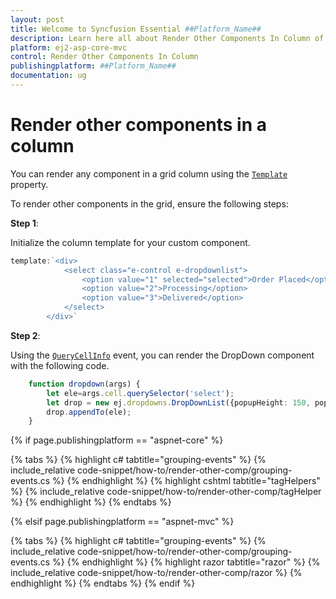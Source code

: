 ```yaml
---
layout: post
title: Welcome to Syncfusion Essential ##Platform_Name##
description: Learn here all about Render Other Components In Column of Syncfusion Essential ##Platform_Name## widgets based on HTML5 and jQuery.
platform: ej2-asp-core-mvc
control: Render Other Components In Column
publishingplatform: ##Platform_Name##
documentation: ug
---
```



# Render other components in a column

You can render any component in a grid column using the [`Template`](https://help.syncfusion.com/cr/aspnetcore-js2/Syncfusion.EJ2.Grids.GridColumn.html#Syncfusion_EJ2_Grids_GridColumn_Template) property.

To render other components in the grid, ensure the following steps:

**Step 1**:

Initialize the column template for your custom component.

```typescript
template:`<div>
            <select class="e-control e-dropdownlist">
                <option value="1" selected="selected">Order Placed</option>
                <option value="2">Processing</option>
                <option value="3">Delivered</option>
            </select>
        </div>`

```

**Step 2**:

Using the [`QueryCellInfo`](https://help.syncfusion.com/cr/aspnetcore-js2/Syncfusion.EJ2.Grids.Grid.html#Syncfusion_EJ2_Grids_Grid_QueryCellInfo) event, you can render the DropDown component with the following code.

```typescript
    function dropdown(args) {
        let ele=args.cell.querySelector('select');
        let drop = new ej.dropdowns.DropDownList({popupHeight: 150, popupWidth: 150});
        drop.appendTo(ele);
    }

```

{% if page.publishingplatform == "aspnet-core" %}

{% tabs %}
{% highlight c# tabtitle="grouping-events" %}
{% include_relative code-snippet/how-to/render-other-comp/grouping-events.cs %}
{% endhighlight %}
{% highlight cshtml tabtitle="tagHelpers" %}
{% include_relative code-snippet/how-to/render-other-comp/tagHelper %}
{% endhighlight %}
{% endtabs %}

{% elsif page.publishingplatform == "aspnet-mvc" %}

{% tabs %}
{% highlight c# tabtitle="grouping-events" %}
{% include_relative code-snippet/how-to/render-other-comp/grouping-events.cs %}
{% endhighlight %}
{% highlight razor tabtitle="razor" %}
{% include_relative code-snippet/how-to/render-other-comp/razor %}
{% endhighlight %}
{% endtabs %}
{% endif %}


